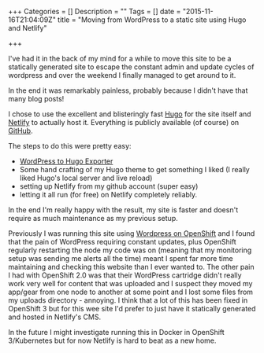 +++
Categories = []
Description = ""
Tags = []
date = "2015-11-16T21:04:09Z"
title = "Moving from WordPress to a static site using Hugo and Netlify"

+++

I've had it in the back of my mind for a while to move this site to be a statically generated site to escape the constant admin and update cycles of wordpress and over the weekend I finally managed to get around to it.

In the end it was remarkably painless, probably because I didn't have that many blog posts!

I chose to use the excellent and blisteringly fast [Hugo](http://gohugo.io) for the site itself and [Netlify](https://www.netlify.com) to actually host it. Everything is publicly available (of course) on [GitHub](https://github.com/tenfourty/tenfourty.com).

The steps to do this were pretty easy:

* [WordPress to Hugo Exporter](https://github.com/SchumacherFM/wordpress-to-hugo-exporter)
* Some hand crafting of my Hugo theme to get something I liked (I really liked Hugo's local server and live reload)
* setting up Netlify from my github account (super easy)
* letting it all run (for free) on Netlify completely reliably.

In the end I'm really happy with the result, my site is faster and doesn't require as much maintenance as my previous setup.

Previously I was running this site using [Wordpress on OpenShift](/2013/08/28/the-evolution-of-paas-and-how-this-site-wassetup/) and I found that the pain of WordPress requiring constant updates, plus OpenShift regularly restarting the node my code was on (meaning that my monitoring setup was sending me alerts all the time) meant I spent far more time maintaining and checking this website than I ever wanted to. The other pain I had with OpenShift 2.0 was that their WordPress cartridge didn't really work very well for content that was uploaded and I suspect they moved my app/gear from one node to another at some point and I lost some files from my uploads directory - annoying. I think that a lot of this has been fixed in OpenShift 3 but for this wee site I'd prefer to just have it statically generated and hosted in Netlify's CMS.

In the future I might investigate running this in Docker in OpenShift 3/Kubernetes but for now Netlify is hard to beat as a new home.
